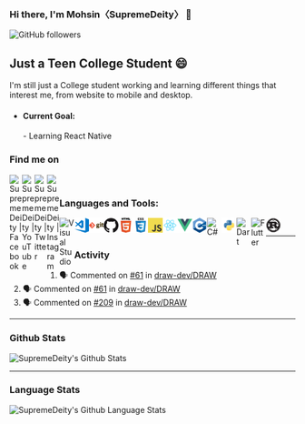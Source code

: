### Hi there, I'm Mohsin〈SupremeDeity〉 👋
![GitHub followers](https://img.shields.io/github/followers/SupremeDeity?label=Follow%20Me&logo=github&style=for-the-badge)

## Just a Teen College Student :smile:
I'm still just a College student working and learning different things that interest me, from website to mobile and desktop.

- <h4>Current Goal:</h4> - Learning React Native

### Find me on
[<img align="left" alt="SupremeDeity | Facebook" width="22px" src="https://cdn.jsdelivr.net/npm/simple-icons@v3/icons/facebook.svg">][facebook]
[<img align="left" alt="SupremeDeity | YouTube" width="22px" src="https://cdn.jsdelivr.net/npm/simple-icons@v3/icons/youtube.svg">](youtube)
[<img align="left" alt="SupremeDeity | Twitter" width="22px" src="https://cdn.jsdelivr.net/npm/simple-icons@v3/icons/twitter.svg" />](twitter)
[<img align="left" alt="SupremeDeity | Instagram" width="22px" src="https://cdn.jsdelivr.net/npm/simple-icons@v3/icons/instagram.svg" />](instagram)
<br />
### Languages and Tools:

[<img align="left" alt="Visual Studio" width="26px" src="https://cdn.jsdelivr.net/npm/simple-icons@v3/icons/visualstudio.svg" />][vs]
[<img align="left" alt="Visual Studio Code" width="26px" src="https://raw.githubusercontent.com/github/explore/80688e429a7d4ef2fca1e82350fe8e3517d3494d/topics/visual-studio-code/visual-studio-code.png" />][vscode]
[<img align="left" alt="Git" width="26px" src="https://raw.githubusercontent.com/github/explore/80688e429a7d4ef2fca1e82350fe8e3517d3494d/topics/git/git.png" />][git]
[<img align="left" alt="GitHub" width="26px" src="https://raw.githubusercontent.com/github/explore/78df643247d429f6cc873026c0622819ad797942/topics/github/github.png" />][github]
<img align="left" alt="HTML5" width="26px" src="https://raw.githubusercontent.com/github/explore/80688e429a7d4ef2fca1e82350fe8e3517d3494d/topics/html/html.png" />
<img align="left" alt="CSS3" width="26px" src="https://raw.githubusercontent.com/github/explore/80688e429a7d4ef2fca1e82350fe8e3517d3494d/topics/css/css.png" />
<img align="left" alt="JavaScript" width="26px" src="https://raw.githubusercontent.com/github/explore/80688e429a7d4ef2fca1e82350fe8e3517d3494d/topics/javascript/javascript.png" />
[<img align="left" alt="React" width="26px" src="https://raw.githubusercontent.com/github/explore/80688e429a7d4ef2fca1e82350fe8e3517d3494d/topics/react/react.png" />][react]
[<img align="left" alt="Vue" width="26px" src="https://raw.githubusercontent.com/github/explore/80688e429a7d4ef2fca1e82350fe8e3517d3494d/topics/vue/vue.png" />][vue]
<img align="left" alt="C++" width="26px" src="https://raw.githubusercontent.com/github/explore/80688e429a7d4ef2fca1e82350fe8e3517d3494d/topics/cpp/cpp.png" />
<img align="left" alt="C#" width="26px" src="https://cdn.jsdelivr.net/npm/simple-icons@v3/icons/csharp.svg" />
[<img align="left" alt="Python" width="26px" src="https://raw.githubusercontent.com/github/explore/80688e429a7d4ef2fca1e82350fe8e3517d3494d/topics/python/python.png" />][python]
[<img align="left" alt="Dart" width="26px" src="https://cdn.jsdelivr.net/npm/simple-icons@v3/icons/dart.svg" />][dart]
[<img align="left" alt="Flutter" width="26px" src="https://avatars1.githubusercontent.com/u/14101776?s=200&v=4" />][flutter]
[<img align="left" alt="Rust" width="26px" src="https://raw.githubusercontent.com/github/explore/80688e429a7d4ef2fca1e82350fe8e3517d3494d/topics/rust/rust.png" />][rust]

<br />

---
### Activity
<!--START_SECTION:activity-->
1. 🗣 Commented on [#61](https://github.com/draw-dev/DRAW/issues/61) in [draw-dev/DRAW](https://github.com/draw-dev/DRAW)
2. 🗣 Commented on [#61](https://github.com/draw-dev/DRAW/issues/61) in [draw-dev/DRAW](https://github.com/draw-dev/DRAW)
3. 🗣 Commented on [#209](https://github.com/draw-dev/DRAW/issues/209) in [draw-dev/DRAW](https://github.com/draw-dev/DRAW)
<!--END_SECTION:activity-->

---

### Github Stats
  <img alt="SupremeDeity's Github Stats" src="https://github-readme-stats.supremedeity.vercel.app/api?username=SupremeDeity&show_icons=true&hide_border=true&include_all_commits=true&bg_color=30,e96443,904e95&title_color=fff&text_color=fff&icon_color=FFD700&hide_title=true" />
  
---

### Language Stats
  <img alt="SupremeDeity's Github Language Stats" src="https://github-readme-stats.supremedeity.vercel.app/api/top-langs/?username=SupremeDeity&show_icons=true&hide_border=true&layout=compact" />

[facebook]: https://www.facebook.com/udamnkilledme
[twitter]: https://twitter.com/Whisker26154370
[youtube]: https://www.youtube.com/channel/UC9iDLYpoLX8aGyvlljRwQnA
[instagram]: https://www.instagram.com/udamnkilledme/
[flutter]: https://flutter.dev/
[dart]: https://dart.dev
[python]: https://www.python.org
[git]: https://git-scm.com/
[github]: https://github.com/
[vue]: https://vuejs.org
[react]: https://reactjs.org
[vs]: https://visualstudio.microsoft.com/
[vscode]: https://code.visualstudio.com/
[rust]: https://www.rust-lang.org/
